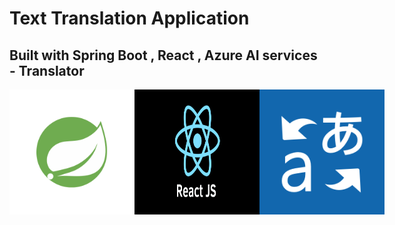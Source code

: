 <h1>Text Translation Application</h1>
<h2>Built with Spring Boot , React , Azure AI services - Translator</h2>
<div style="display: flex; justify-content: space-between; align-items: center;">
 <img src="images/springlogo.png" width="200" height="200" alt="Spring Logo" align="left" />
 <img src="images/react.js" width="200" height="200" alt="React Logo" align="center"/>
 <img src="images/AzureTranslator.png" width="200" height="200" alt="Azure Translator Logo" align="right" />
</div>


